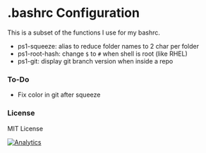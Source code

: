 # .bashrc Configuration

This is a subset of the functions I use for my bashrc.

* ps1-squeeze: alias to reduce folder names to 2 char per folder
* ps1-root-hash: change `$` to `#` when shell is root (like RHEL)
* ps1-git: display git branch version when inside a repo

### To-Do

* Fix color in git after squeeze

### License

MIT License

[![Analytics](https://cjs-beacon.appspot.com/UA-10006093-3/github/cjsheets/scripts/bashrc?pixel)](https://github.com/cjsheets/scripts/bashrc)
